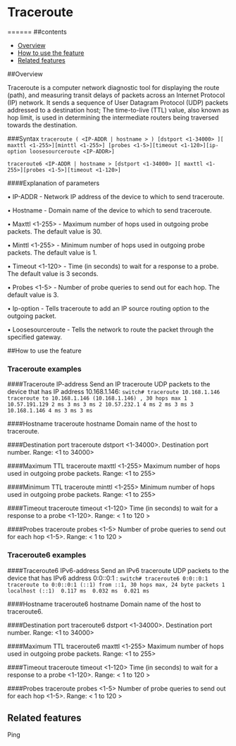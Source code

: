 # Traceroute
======
##contents
   - [Overview](#overview)
   - [How to use the feature](#how-to-use-the-feature)
   - [Related features](#related-features)

##Overview

Traceroute is a computer network diagnostic tool for displaying the route (path), and measuring transit delays of packets
across an Internet Protocol (IP) network.
It sends a sequence of User Datagram Protocol (UDP) packets addressed to a destination host;
The time-to-live (TTL) value, also known as hop limit, is used in determining the intermediate routers being traversed towards the destination.


###Syntax
`traceroute ( <IP-ADDR | hostname > ) [dstport <1-34000> ][ maxttl <1-255>][minttl <1-255>] [probes <1-5>][timeout <1-120>][ip-option loosesourceroute <IP-ADDR>]`

`traceroute6 <IP-ADDR | hostname > [dstport <1-34000> ][ maxttl <1-255>][probes <1-5>][timeout <1-120>]`

####Explanation of parameters

•	IP-ADDR - Network IP address of the device to which to send traceroute.

•	Hostname - Domain name of the device to which to send traceroute.

•	Maxttl <1-255> - Maximum number of hops used in outgoing probe packets. The default value is 30.

•	Minttl <1-255> - Minimum number of hops used in outgoing probe packets. The default value is 1.

•	Timeout <1-120> - Time (in seconds) to wait for a response to a probe. The default value is 3 seconds.

•	Probes <1-5> - Number of probe queries to send out for each hop. The default value is 3.

•	Ip-option - Tells traceroute to add an IP source routing option to the outgoing packet.

•	Loosesourceroute <IP-ADDR> - Tells the network to route the packet through the specified gateway.

##How to use the feature

### Traceroute examples

####Traceroute IP-address
    Send an IP traceroute UDP packets to the device that has IP address 10.168.1.146:
    ```
    switch# traceroute 10.168.1.146
    traceroute to 10.168.1.146 (10.168.1.146) , 30 hops max
    1 10.57.191.129 2 ms 3 ms 3 ms
    2 10.57.232.1 4 ms 2 ms 3 ms
    3 10.168.1.146 4 ms 3 ms 3 ms
    ```

####Hostname
    traceroute hostname
    Domain name of the host to traceroute.

####Destination port
    traceroute dstport <1-34000>.
    Destination port number.
    Range: <1 to 34000>

####Maximum TTL
    traceroute maxttl <1-255>
    Maximum number of hops used in outgoing probe packets.
    Range: <1 to 255>

####Minimum TTL
    traceroute minttl <1-255>
    Minimum number of hops used in outgoing probe packets.
    Range: <1 to 255>

####Timeout
    traceroute timeout <1-120>
    Time (in seconds) to wait for a response to a probe <1-120>.
    Range: < 1 to 120 >

####Probes
    traceroute probes <1-5>
    Number of probe queries to send out for each hop <1-5>.
    Range: < 1 to 120 >

### Traceroute6 examples

####Traceroute6 IPv6-address
    Send an IPv6 traceroute UDP packets to the device that has IPv6 address 0:0::0:1 :
    ```
    switch# traceroute6 0:0::0:1
    traceroute to 0:0::0:1 (::1) from ::1, 30 hops max, 24 byte packets
    1  localhost (::1)  0.117 ms  0.032 ms  0.021 ms
    ```

####Hostname
    traceroute6 hostname
    Domain name of the host to traceroute6.

####Destination port
    traceroute6 dstport <1-34000>.
    Destination port number.
    Range: <1 to 34000>

####Maximum TTL
    traceroute6 maxttl <1-255>
    Maximum number of hops used in outgoing probe packets.
    Range: <1 to 255>

####Timeout
    traceroute timeout <1-120>
    Time (in seconds) to wait for a response to a probe <1-120>.
    Range: < 1 to 120 >

####Probes
    traceroute probes <1-5>
    Number of probe queries to send out for each hop <1-5>.
    Range: < 1 to 120 >


## Related features
Ping
